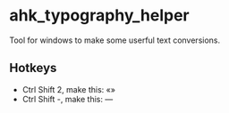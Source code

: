ahk_typography_helper
=====================

Tool for windows to make some userful text conversions.

Hotkeys
---------------------
- Ctrl Shift 2,
 make this: «»
- Ctrl Shift -, make this: —
